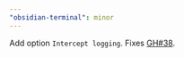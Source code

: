 ```yaml
---
"obsidian-terminal": minor
---
```


Add option `Intercept logging`. Fixes [GH#38](https://github.com/polyipseity/obsidian-terminal/issues/38).
